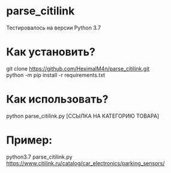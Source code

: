 # parse_citilink
Тестировалось на версии Python 3.7
# Как установить?
git clone https://github.com/HeximalM4n/parse_citilink.git<br/>
python -m pip install -r requirements.txt 
# Как использовать?
python parse_citilink.py [ССЫЛКА НА КАТЕГОРИЮ ТОВАРА]
# Пример:
python3.7 parse_citilink.py https://www.citilink.ru/catalog/car_electronics/parking_sensors/
